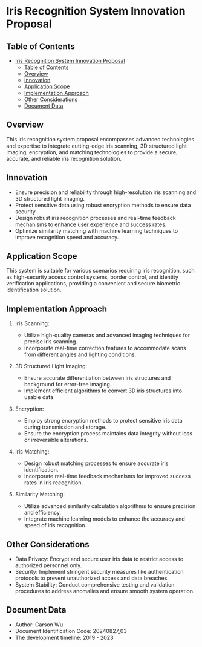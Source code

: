 # Iris Recognition System Innovation Proposal

## Table of Contents

- [Iris Recognition System Innovation Proposal](#iris-recognition-system-innovation-proposal)
  - [Table of Contents](#table-of-contents)
  - [Overview](#overview)
  - [Innovation](#innovation)
  - [Application Scope](#application-scope)
  - [Implementation Approach](#implementation-approach)
  - [Other Considerations](#other-considerations)
  - [Document Data](#document-data)

## Overview

This iris recognition system proposal encompasses advanced technologies and expertise to integrate cutting-edge iris scanning, 3D structured light imaging, encryption, and matching technologies to provide a secure, accurate, and reliable iris recognition solution.

## Innovation

- Ensure precision and reliability through high-resolution iris scanning and 3D structured light imaging.
- Protect sensitive data using robust encryption methods to ensure data security.
- Design robust iris recognition processes and real-time feedback mechanisms to enhance user experience and success rates.
- Optimize similarity matching with machine learning techniques to improve recognition speed and accuracy.

## Application Scope

This system is suitable for various scenarios requiring iris recognition, such as high-security access control systems, border control, and identity verification applications, providing a convenient and secure biometric identification solution.

## Implementation Approach

1. Iris Scanning:
   - Utilize high-quality cameras and advanced imaging techniques for precise iris scanning.
   - Incorporate real-time correction features to accommodate scans from different angles and lighting conditions.

2. 3D Structured Light Imaging:
   - Ensure accurate differentiation between iris structures and background for error-free imaging.
   - Implement efficient algorithms to convert 3D iris structures into usable data.

3. Encryption:
   - Employ strong encryption methods to protect sensitive iris data during transmission and storage.
   - Ensure the encryption process maintains data integrity without loss or irreversible alterations.

4. Iris Matching:
   - Design robust matching processes to ensure accurate iris identification.
   - Incorporate real-time feedback mechanisms for improved success rates in iris recognition.

5. Similarity Matching:
   - Utilize advanced similarity calculation algorithms to ensure precision and efficiency.
   - Integrate machine learning models to enhance the accuracy and speed of iris recognition.

## Other Considerations

- Data Privacy: Encrypt and secure user iris data to restrict access to authorized personnel only.
- Security: Implement stringent security measures like authentication protocols to prevent unauthorized access and data breaches.
- System Stability: Conduct comprehensive testing and validation procedures to address anomalies and ensure smooth system operation.

## Document Data

- Author: Carson Wu
- Document Identification Code: 20240827_03
- The development timeline: 2019 - 2023
